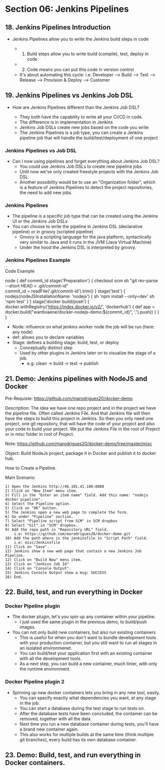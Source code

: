 # Section 06: Jenkins Pipelines

## 18. Jenkins Pipelines Introduction

- Jenkins Pipelines allow you to write the Jenkins build steps in code

    - 1) Build steps allow you to write build (compile), test, deploy in code
    - 2) Code means you can put this code in version control
    - It's about automating this cycle:
    i.e: Developer --> Build --> Test --> Release --> Provision & Deploy --> Customer

## 19. Jenkins Pipelines vs Jenkins Job DSL

- How are Jenkins Pipelines different than the Jenkins Job DSL?

    - They both have the capability to write all your CI/CD in code.
    - The difference is in implementation in Jenkins
    - Jenkins Job DSLs create new jobs based on the code you write
    - The Jenkins Pipelines is a job type, you can create a Jenkins pipeline job that will handle the build/test/deployment of one project

### Jenkins Pipelines vs Job DSL

- Can I now using pipelines and forget everything about Jenkins Job DSL?
    - You could use Jenkins Job DSLs to create new pipeline jobs
    - Until now we've only created freestyle projects with the Jenkins Job DSL
    - Another possibility would be to use an "Organization folder", which is a feature of Jenkins Pipelines to detect the project repositories,
    the need to add new jobs.

### Jenkins Pipelines

- The pipeline is a specific job type that can be created using the Jenkins UI or the Jenkins Job DSLs
- You can choose to write the pipeline in Jenkins DSL (declarative pipeline) or in groovy (scripted pipeline)
    - Groovy is a scripting language for the java platform, syntactically very similar to Java and it runs in the JVM (Java Virtual Machine)
    - Under the hood the Jenkins DSL is interpreted by groovy.

### Jenkins Pipelines Example

Code Example

node {
   def commit_id
   stage('Preparation') {
     checkout scm
     sh "git rev-parse --short HEAD > .git/commit-id"                        
     commit_id = readFile('.git/commit-id').trim()
   }
   stage('test') {
     nodejs(nodeJSInstallationName: 'nodejs') {
       sh 'npm install --only=dev'
       sh 'npm test'
     }
   }
   stage('docker build/push') {
     docker.withRegistry('https://index.docker.io/v2/', 'dockerhub') {
       def app = docker.build("wardviaene/docker-nodejs-demo:${commit_id}", '.').push()
     }
   }
}

- Node: influence on what jenkins worker node the job will be run (here: any node)
- def: allows you to declare variables
- Stage: defines a building stage: build, test, or deploy
    - Conceptually distinct step
    - Used by other plugins in Jenkins later on to visualize the stage of a job.
        - e.g: clean -> build -> test -> publish

## 21. Demo: Jenkins pipelines with NodeJS and Docker

Pre-Requiste: https://github.com/marodrigues20/docker-demo 

Description: The idea we have one repo project and in the project we have the pipeline file. Often called Jenkins File.
And that Jenkins file will then have the steps to build this project in Jenkins. So then you only need one project, one git repository,
that will have the code of your project and also your code to build your project. We put the Jenkins File in the root of Project or in
misc folder in root of Project.

Note: https://github.com/marodrigues20/docker-demo/tree/master/misc

Object: Build NodeJs project, package it in Docker and publish it to docker hub.


How to Create a Pipeline.

Main Scenario:

    1) Open the Jenkins http://46.101.41.106:8080
    2) Click on "New Item" menu item.
    3) Fill in the "Enter an item name" field. Add this name: "nodejs docker pipeline".
    4) Select the Pipeline option.
    5) Click on "OK" button.
    5) The Jenkins open a new web page to complete the form.
    6) Go under "Pipeline" section.
    7) Select "Pipeline script from SCM" in SCM dropbox
    8) Select "Git" in "SCM" dropbox.
    9) Add the repo path in "Repository URL" field.
        i.e: https://github.com/marodrigues20/docker-demo.git
    10) Add the path where is the jenkinsfile in "Script Path" field.
        i.e: misc/Jenkinsfile
    11) Click on "Save".
    12) Jenkins show a new web page that contain a new Jenkins Job Pipeline.
    12) Click on "Build Now" menu item.
    13) Click on "Jenkins Job Id" 
    14) Click on "Console Output".
    15) Jenkins Console Output show a msg: SUCCESS
    16) End.

## 22. Build, test, and run everything in Docker

### Docker Pipeline plugin

- The docker plugin, let's you spin up any container within your pipeline.
  - I just used the same plugin in the previous demo, to build/push images.
- You can not only build new containers, but also run existing containers
  - This is useful for when you don't want to bundle development tools with your production container, but you still want to run all stages in an isolated environmenet.
  - You can build/test your application first with an existing container with all the development tools.
  - As a next step, you can build a new container, much tinier, with only the runtime environment.


### Docker Pipeline plugin 2

- Spinning up new docker containers lets you bring in any new tool, easily.
  - You can specify exactly what dependencies you want, at any stage in the job.
  - You can start a database during the test stage to run tests on.
  - After the database tests have been concluded, the container can be removed, together with all the data.
  - Next time you run a new database container during tests, you'll have a brand new container again.
  - This also works for multiple builds at the same time (think multiple git branches), every build has its own database container.

## 23. Demo: Build, test, and run everything in Docker containers.




